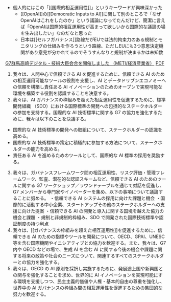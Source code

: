 

- 個人的にはこの「[[国際的相互運用性]]」というキーワードが興味深かった
    - [[OpenAI]]の[[Democratic Inputs to AI]]に関して別のところで「なぜOpenAIはこれをしたのか」という議論になってたんだけど、簡潔に言えば「OpenAIは国際的相互運用性が高まって欲しいから国際的な議論の場を生み出したい」なのだなと思った
    - 日本は[[セルフガバナンス]]路線だがEUでは法的拘束力のある規制とモニタリングの仕組みを作ろうという路線、ただしEUにも3つ意思決定機関があり意見が分かれてるのでそうすんなりと規制が決まるかは未知数


[G7群馬高崎デジタル・技術大臣会合を開催しました （METI/経済産業省）](https://www.meti.go.jp/press/2023/04/20230430001/20230430001.html)
[PDF](https://www.meti.go.jp/press/2023/04/20230430001/20230430001-ANNEX5_jp.pdf)
1. 我々は、人間中心で信頼できる AI を促進するために、信頼できる AI のための相互運用可能なツールの役割を支援し、AI とデータドリブンエコノミーへの信頼を構築し責任ある AI イノベーションのためのオープンで実現可能な環境を構築する役割を認識することを決意する。
2. 我々は、AI ガバナンスの枠組みを超えた相互運用性を促進するために、標準開発組織 （SDO）における国際標準の開発への包摂的なステークホルダーの参加を支持する。国際的な AI 技術標準に関する G7 の協力を強化するために、我々は以下のことを決議する。
- 国際的な AI 技術標準の開発への取組について、ステークホルダーの認識を高める。
- 国際的な AI 技術標準の策定に積極的に参加する方法について、ステークホルダーの能力を高める。
- 責任ある AI を進めるためのツールとして、国際的な AI 標準の採用を奨励する。
3. 我々は、ガバナンスフレームワーク間の相互運用性、リスク評価・管理フレームワーク、監査、潜在的な認証スキームなど、信頼できる AI のためのツールに関する G7 ワークショップ／ラウンドテーブルを通じて対話を促進し、G7 メンバーから専門家やイノベーターを集め、以下の事項について議論することに努める。
・信頼できる AI システムの採用に向けた課題と機会
・国際的に活動する中小企業、スタートアップその他のステークホルダーへの支援に向けた提案
・信頼できる AI の開発と導入に関する国境を越えた協力の機会と課題
・規制と非規制的枠組み、SDO で開発された国際技術標準や認証制度の持つ利点
4. 我々は、[[ガバナンスの枠組みを超えた相互運用性]]を促進するために、信頼できる AI のための指標やツールを開発について、OECD、GPAI、UNESC 等を含む国際機関やイニシアティブとの協力を歓迎する。また、我々は、G7 内や OECD などの場で、生成 AI を含む AI に関する今後の機会や課題に関する将来の政策や社会のニーズについて、関連するすべてのステークホルダーとの協力を強化する。
5. 我々は、OECD の AI 原則を採択し実施するために、発展途上国や新興国との関与を強化することを求め、世界的に AI イノベーションを実現可能にする環境を支援しつつ、民主主義的価値や人権・基本的自由の尊重を強化し、世界中の AI ガバナンスの枠組み間の相互運用性を促進するための集団的な努力を歓迎する。